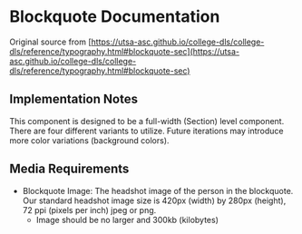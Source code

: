 # Blockquote Documentation

Original source from [https://utsa-asc.github.io/college-dls/college-dls/reference/typography.html#blockquote-sec](https://utsa-asc.github.io/college-dls/college-dls/reference/typography.html#blockquote-sec)

## Implementation Notes

This component is designed to be a full-width (Section) level component.  There are four different variants to utilize.  Future iterations may introduce more color variations (background colors).

## Media Requirements
- Blockquote Image:  The headshot image of the person in the blockquote.  Our standard headshot image size is 420px (width) by 280px (height), 72 ppi (pixels per inch) jpeg or png.
    - Image should be no larger and 300kb (kilobytes)